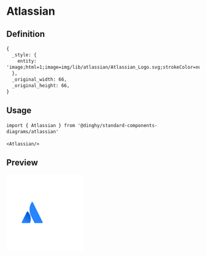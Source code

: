 # Atlassian

## Definition

```
{
  _style: { 
    entity: 'image;html=1;image=img/lib/atlassian/Atlassian_Logo.svg;strokeColor=none;',
  },
  _original_width: 66,
  _original_height: 66,
}
```

## Usage

```
import { Atlassian } from '@dinghy/standard-components-diagrams/atlassian'

<Atlassian/>
```

## Preview

<img src="./atlassian.png" width="200"/>
